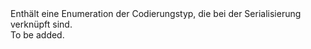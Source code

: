 <Namespace Name="Microsoft.Azure.NotificationHubs.Messaging.Amqp.Serialization">
  <Docs>
    <summary>Enthält eine Enumeration der Codierungstyp, die bei der Serialisierung verknüpft sind.</summary> 
    <remarks>To be added.</remarks>
  </Docs>
</Namespace>
